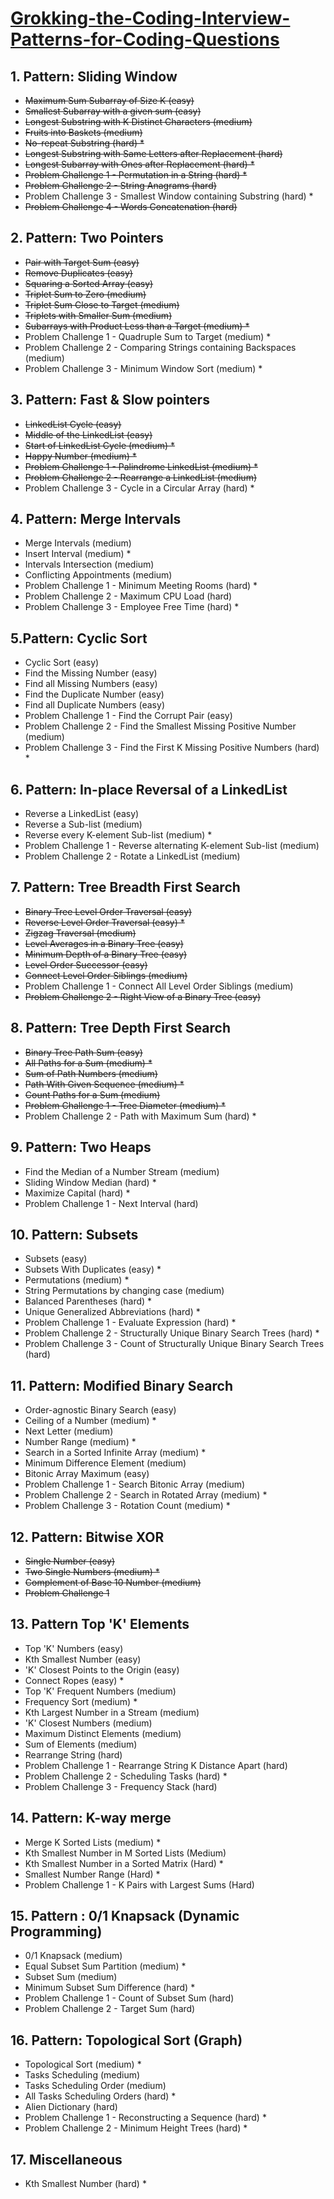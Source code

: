 
# [Grokking-the-Coding-Interview-Patterns-for-Coding-Questions](https://www.educative.io/courses/grokking-the-coding-interview)

## 1. Pattern: Sliding Window
- ~~Maximum Sum Subarray of Size K (easy)~~
- ~~Smallest Subarray with a given sum (easy)~~
- ~~Longest Substring with K Distinct Characters (medium)~~
- ~~Fruits into Baskets (medium)~~
- ~~No-repeat Substring (hard) *~~
- ~~Longest Substring with Same Letters after Replacement (hard)~~
- ~~Longest Subarray with Ones after Replacement (hard) *~~
- ~~Problem Challenge 1 - Permutation in a String (hard) *~~
- ~~Problem Challenge 2 - String Anagrams (hard)~~
- Problem Challenge 3 - Smallest Window containing Substring (hard) *
- ~~Problem Challenge 4 - Words Concatenation (hard)~~ 

## 2. Pattern: Two Pointers
- ~~Pair with Target Sum (easy)~~
- ~~Remove Duplicates (easy)~~
- ~~Squaring a Sorted Array (easy)~~
- ~~Triplet Sum to Zero (medium)~~
- ~~Triplet Sum Close to Target (medium)~~
- ~~Triplets with Smaller Sum (medium)~~
- ~~Subarrays with Product Less than a Target (medium) *~~
- Problem Challenge 1 - Quadruple Sum to Target (medium) *
- Problem Challenge 2 - Comparing Strings containing Backspaces (medium)
- Problem Challenge 3 - Minimum Window Sort (medium) *


## 3. Pattern: Fast & Slow pointers
- ~~LinkedList Cycle (easy)~~
- ~~Middle of the LinkedList (easy)~~
- ~~Start of LinkedList Cycle (medium) *~~
- ~~Happy Number (medium) *~~ 
- ~~Problem Challenge 1 - Palindrome LinkedList (medium) *~~
- ~~Problem Challenge 2 - Rearrange a LinkedList (medium)~~
- Problem Challenge 3 - Cycle in a Circular Array (hard) *

## 4. Pattern: Merge Intervals
- Merge Intervals (medium)
- Insert Interval (medium) *
- Intervals Intersection (medium)
- Conflicting Appointments (medium)
- Problem Challenge 1 - Minimum Meeting Rooms (hard) *
- Problem Challenge 2 - Maximum CPU Load (hard)
- Problem Challenge 3 - Employee Free Time (hard) *

## 5.Pattern: Cyclic Sort
- Cyclic Sort (easy)
- Find the Missing Number (easy)
- Find all Missing Numbers (easy)
- Find the Duplicate Number (easy)
- Find all Duplicate Numbers (easy)
- Problem Challenge 1 - Find the Corrupt Pair (easy)
- Problem Challenge 2 - Find the Smallest Missing Positive Number (medium)
- Problem Challenge 3 - Find the First K Missing Positive Numbers (hard) *

## 6. Pattern: In-place Reversal of a LinkedList
- Reverse a LinkedList (easy) 
- Reverse a Sub-list (medium) 
- Reverse every K-element Sub-list (medium) *
- Problem Challenge 1 - Reverse alternating K-element Sub-list (medium)
- Problem Challenge 2 - Rotate a LinkedList (medium)

## 7. Pattern: Tree Breadth First Search
- ~~Binary Tree Level Order Traversal (easy)~~
- ~~Reverse Level Order Traversal (easy) *~~ 
- ~~Zigzag Traversal (medium)~~
- ~~Level Averages in a Binary Tree (easy)~~
- ~~Minimum Depth of a Binary Tree (easy)~~ 
- ~~Level Order Successor (easy)~~
- ~~Connect Level Order Siblings (medium)~~
- Problem Challenge 1 - Connect All Level Order Siblings (medium)
- ~~Problem Challenge 2 - Right View of a Binary Tree (easy)~~ 

## 8. Pattern: Tree Depth First Search
- ~~Binary Tree Path Sum (easy)~~
- ~~All Paths for a Sum (medium) *~~
- ~~Sum of Path Numbers (medium)~~
- ~~Path With Given Sequence (medium) *~~
- ~~Count Paths for a Sum (medium)~~
- ~~Problem Challenge 1 - Tree Diameter (medium) *~~
- Problem Challenge 2 - Path with Maximum Sum (hard) *

## 9. Pattern: Two Heaps
- Find the Median of a Number Stream (medium) 
- Sliding Window Median (hard) *
- Maximize Capital (hard) * 
- Problem Challenge 1 - Next Interval (hard) 

## 10. Pattern: Subsets
- Subsets (easy)
- Subsets With Duplicates (easy) *
- Permutations (medium) *
- String Permutations by changing case (medium)
- Balanced Parentheses (hard) *
- Unique Generalized Abbreviations (hard) * 
- Problem Challenge 1 - Evaluate Expression (hard) *
- Problem Challenge 2 - Structurally Unique Binary Search Trees (hard) *
- Problem Challenge 3 - Count of Structurally Unique Binary Search Trees (hard)

## 11. Pattern: Modified Binary Search
- Order-agnostic Binary Search (easy)
- Ceiling of a Number (medium) *
- Next Letter (medium)
- Number Range (medium) *
- Search in a Sorted Infinite Array (medium) *
- Minimum Difference Element (medium)
- Bitonic Array Maximum (easy)
- Problem Challenge 1 - Search Bitonic Array (medium)
- Problem Challenge 2 - Search in Rotated Array (medium) * 
- Problem Challenge 3 - Rotation Count (medium) *

## 12. Pattern: Bitwise XOR
- ~~Single Number (easy)~~
- ~~Two Single Numbers (medium) *~~
- ~~Complement of Base 10 Number (medium)~~
- ~~Problem Challenge 1~~

## 13. Pattern Top 'K' Elements
- Top 'K' Numbers (easy)
- Kth Smallest Number (easy)
- 'K' Closest Points to the Origin (easy)
- Connect Ropes (easy) *
- Top 'K' Frequent Numbers (medium)
- Frequency Sort (medium) *
- Kth Largest Number in a Stream (medium)
- 'K' Closest Numbers (medium)
- Maximum Distinct Elements (medium)
- Sum of Elements (medium) 
- Rearrange String (hard)
- Problem Challenge 1 - Rearrange String K Distance Apart (hard) 
- Problem Challenge 2 - Scheduling Tasks (hard) *
- Problem Challenge 3 - Frequency Stack (hard) 

## 14. Pattern: K-way merge
- Merge K Sorted Lists (medium) *
- Kth Smallest Number in M Sorted Lists (Medium) 
- Kth Smallest Number in a Sorted Matrix (Hard) *
- Smallest Number Range (Hard) *
- Problem Challenge 1 - K Pairs with Largest Sums (Hard) 

## 15. Pattern : 0/1 Knapsack (Dynamic Programming)
- 0/1 Knapsack (medium)
- Equal Subset Sum Partition (medium) *
- Subset Sum (medium)
- Minimum Subset Sum Difference (hard) *
- Problem Challenge 1 - Count of Subset Sum (hard) 
- Problem Challenge 2 - Target Sum (hard) 


## 16. Pattern: Topological Sort (Graph)
- Topological Sort (medium) *
- Tasks Scheduling (medium)
- Tasks Scheduling Order (medium)
- All Tasks Scheduling Orders (hard) *
- Alien Dictionary (hard) 
- Problem Challenge 1 - Reconstructing a Sequence (hard) *
- Problem Challenge 2 - Minimum Height Trees (hard) *

## 17. Miscellaneous
- Kth Smallest Number (hard) *
